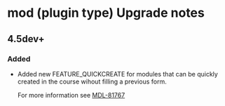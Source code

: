 # mod (plugin type) Upgrade notes

## 4.5dev+

### Added

- Added new FEATURE_QUICKCREATE for modules that can be quickly created in the course wihout filling a previous form.

  For more information see [MDL-81767](https://tracker.moodle.org/browse/MDL-81767)
